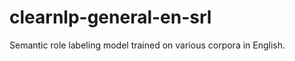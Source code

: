 clearnlp-general-en-srl
===================

Semantic role labeling model trained on various corpora in English.
